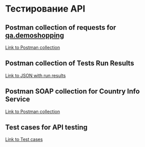 # Тестирование API

## Postman collection of requests for [qa.demoshopping](https://qa.demoshopping.ru/)

[Link to Postman collection](https://www.postman.com/annazuzu/workspace/test-workspace/collection/18165854-dedb5e37-2369-41b2-a2c1-6e19da782fe6?action=share&creator=18165854&active-environment=18165854-5b7e3888-f30d-4089-b850-622483f208fc)

## Postman collection of Tests Run Results 
[Link to JSON with run results](https://github.com/AnnaZudilova/api/blob/main/DemoShopping.postman_test_run.json)

## Postman SOAP collection for Country Info Service 
[Link to Postman collection](https://www.postman.com/annazuzu/workspace/test-workspace/collection/18165854-06fd3a7f-ce6d-4296-82f9-8b35c75d51e5?action=share&creator=18165854&active-environment=18165854-5b7e3888-f30d-4089-b850-622483f208fc)

## Test cases for API testing
[Link to Test cases](https://github.com/AnnaZudilova/api/blob/main/G10-2025-06-01%20-%20Test%20cases.pdf)
